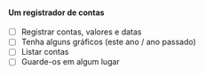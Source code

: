 #### Um registrador de contas
- [ ] Registrar contas, valores e datas
- [ ] Tenha alguns gráficos (este ano / ano passado)
- [ ] Listar contas
- [ ] Guarde-os em algum lugar